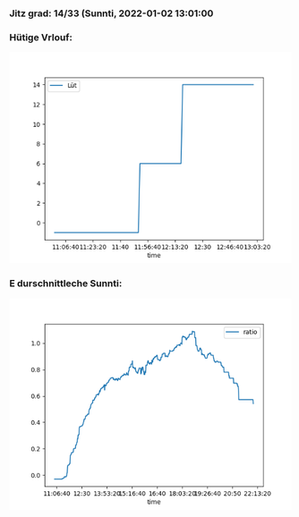 ### Jitz grad: 14/33 (Sunnti, 2022-01-02 13:01:00

### Hütige Vrlouf:
![Graph](Today.png)

### E durschnittleche Sunnti:
![Graph](Sunnti.png)